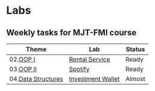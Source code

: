 # Labs 
## Weekly tasks for MJT-FMI course


|      Theme         |        Lab        | Status |
|      -------       |        ---        |  ---   |
| 02.[OOP I]()           | [Rental Service](./RentalService)    | Ready  |
| 03.[OOP II]()          | [Spotify](./Spotify)           | Ready  |
| 04.[Data Structures]() | [Investment Wallet](./wallet) | Almost |

